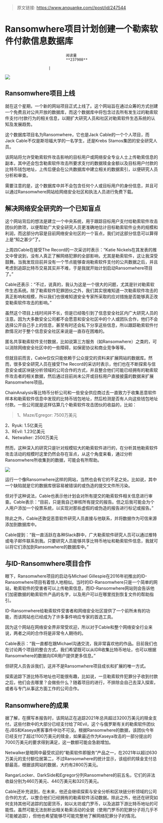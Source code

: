 > 原文链接: https://www.anquanke.com//post/id/247544 


# Ransomwhere项目计划创建一个勒索软件付款信息数据库


                                阅读量   
                                **237908**
                            
                        |
                        
                                                                                    



[![](https://p2.ssl.qhimg.com/t01e57b7db892478db9.png)](https://p2.ssl.qhimg.com/t01e57b7db892478db9.png)



## Ransomwhere项目上线

就在这个星期，一个新的网站项目正式上线了。这个网站旨在通过众筹的方式创建一个免费且对公共开放的数据库，而这个数据库中将包含过去所有发生过的勒索软件支付/付款行为的相关信息，以期扩大研究人员和社区对勒索软件生态系统的认知及发展趋势。

这个数据库项目名为Ransomwhere，它也是Jack Cable的一个个人项目，而Jack Cable不仅是斯坦福大学的一名学生，还是Krebs Stamos集团的安全研究人员。

该网站将允许受勒索软件攻击影响的目标用户或网络安全专业人士上传勒索信息的副本，其中还会包含勒索软件攻击所要求支付的数据赎金金额以及目标用户付款的比特币钱包地址，上传后便会在公共数据库中建立相关的数据索引，以便研究人员分析和审查。

需要注意的是，这个数据库中并不会包含任何个人或目标用户的身份信息，并且可以通过Ransomwhere网站给网络安全社区和执法人员进行免费下载。



## 解决网络安全研究的一个已知盲点

这个网站背后的想法是建立一个中央系统，用于跟踪目标用户支付给勒索软件攻击团伙的款项，以便帮助广大安全研究人员更准确地估计目标勒索软件业务的规模和利润，而这部分内容是目前网络安全社区的一个盲点，我们对这部分信息可以算得上是“知之甚少”了。

上周四Cable在接受The Record的一次采访时表示：“Katie Nickels在其发表的推文中曾说到，没有人真正了解网络犯罪的全部影响，尤其是勒索软件，这让我深受鼓舞。当我发现目前并没有一个节点能够查询勒索软件支付的公共数据之后，并且考虑到追踪比特币交易其实并不难，于是我就开始计划启动Ransomwhere项目了。”

Cable还表示：“不过，说真的，我认为这是一个很大的问题，尤其是针对勒索软件生态系统。除了勒索软件犯罪团伙之外，我们其实很难知道一次勒索软件攻击的真正影响和规模，所以我们也很难知道安全专家所采取的应对措施是否能够真正改变勒索软件攻击的影响。”

虽然这个项目上线时间并不长，但是已经吸引到了信息安全社区内广大研究人员的注意。因为大多数安全公司都不会愿意和安全社区中的个人或团队合作，他们不会选择公开自己手上的信息，甚至有时还会私下分享这些信息，所以跟踪勒索软件付款情况对于整个信息安全社区来说是一直存在困难的。

匿名共享勒索软件支付数据，比如说第三方服务（如Ransomwhere）之类的，可以消除网络安全社区中的一些障碍，如保密协议和商业竞争等等。

但就目前而言，Cable仅仅只能依赖于公众提交的资料来扩展网站的数据库。然而，很多安全研究人员在接受The Record的采访时表示，他们也在不断探索与信息安全或区块链分析领域的公司合作的方式，并且整合他们可能已经拥有的勒索软件攻击者的相关数据，然后通过目前尚未公开或目标用户直接披露的数据来扩展Ransomwhere项目。

ChainAnalysis等比特币分析公司和一些安全供应商过去一直致力于收集恶意软件样本和勒索软件信息中发现的比特币钱包地址，然后检测是否有人向这些钱包地址付款。一些公司就是这样估算几个勒索软件攻击团伙的收益的，比如：

> <p>1、Maze/Egregor: 7500万美元<br>
2、Ryuk: 1.5亿美元<br>
3、REvil: 1.23亿美元<br>
4、Netwalker: 2500万美元</p>

然而，这种深入的研究只是针对规模较大的勒索软件进行的，在分析其他勒索软件攻击活动的规模时这里仍然会存在盲点，从这个角度来看，通过分析Ransomwhere所收集到的数据，可能会有所帮助。

[![](https://p2.ssl.qhimg.com/t011408bb8be76bc06c.png)](https://p2.ssl.qhimg.com/t011408bb8be76bc06c.png)

运行一个像Ransomwhere这样的网站，当然也会有它的不足之处。比如说，其中一个缺陷就是它的数据库很容易被错误的或伪造的提交文件所污染。

但对于这种说法，Cable也表示他计划会对所有提交的勒索软件相关信息进行审查。Cable表示：“目前，只是我自己审核所有提交的报告。但之后我可能会为个人用户添加一个投票系统，以实现对那些虚假的或伪造的报告进行标记或报告。”

除此之外，Cable还敦促恶意软件研究人员直接与他联系，并将数据作为可信来源添加到数据库中。

Cable提到：“我一直活跃在各种Slack群中，广大勒索软件研究人员可以通过推特或电子邮件联系到我。只要研究人员能够共享比特币地址和勒索软件信息，我就可以将它们添加到Ransomwhere的数据库中。”



## 与ID-Ransomwhere项目合作

眼下，Ransomwhere项目的启动与Michael Gillespie在2016年初推出的ID-Ransomwhere项目有着惊人地相似。当时的ID-Ransomwhere只是一个简单的网站，勒索软件的受害者可以上传勒索信息，而ID-Ransomwhere网站则会告诉他们加密数据的勒索软件产品的名字，以及用户可以在哪里找到恢复文件的帮助指引。

ID-Ransomwhere给勒索软件受害者和网络安全社区提供了一个前所未有的功能，而该网站也已经成为了许多事件响应专家的首选工具。

因为这个网站在网络安全界非常受欢迎，所以对于Cable和整个网络安全行业来说，两者之间的合作将是非常令人期待的。

Cable表示：“我一直都在跟Michael沟通交流，我非常喜欢他的作品。目前我们也在讨论两个项目的整合方式，我们希望既可以从IDR收集比特币地址，也可以根据Ransomwhere的数据向IDR用户提供更多信息。”

但研究人员告诉我们，这并不是Ransomwhere项目成长和扩展的唯一方式。

探索追踪下游比特币地址也可能很有趣，比如说，一旦勒索软件犯罪分子收到付款之后，他们会去哪里？会做些什么？随着项目的进行，不排除会自己去深入探索，或者与专门从事这方面工作的公司合作。



## Ransomwhere的成果

据了解，在撰写本报告时，该网站正在追踪2021年总共超过3200万美元的赎金支付。这些付款中的大部分已经支付给了REvil，这个与俄罗斯有关的勒索软件团伙在JBS和Kaseya黑客事件中功不可没。根据Ransomwhere的数据，该团伙今年已经支付了超过1100万美元的赎金，如果最近作为Kaseya攻击的一部分提出的7000万美元的要求得到满足，这一数额可能会急剧增加。

Netwalker是暗网中最受欢迎的“勒索软件即服务”产品之一，在2021年以超过630万美元的支付额位居第二，不过Ransomwhere的统计显示，该组织的赎金支付总额最高，根据该网站的数据，大约有2800万美元。

RangarLocker、DarkSide和Egregor分列Ransomwhere的前五名，它们的非法收益分别为460万美元、440万美元和320万美元。

Cable还补充说到，在未来，他还会继续探索与安全分析和区块链分析领域的公司合作的方式，以整合他们已经拥有的勒索软件活动数据。除此之外，他还在研究如何支持其他可追踪的加密货币，如以太坊或门罗币，以及追踪下游比特币地址的可能性。虽然可能无法剖析出相关勒索活动的全貌（使用门罗币的犯罪分子将几乎不可能被追踪），但他也希望能够尽可能完整地了解网络犯罪分子的情况。
